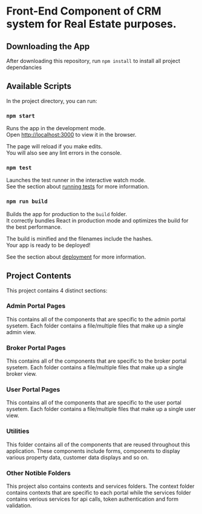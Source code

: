 # Front-End Component of CRM system for Real Estate purposes.

## Downloading the App

After downloading this repository, run `npm install` to install all project dependancies


## Available Scripts

In the project directory, you can run:

### `npm start`

Runs the app in the development mode.<br>
Open [http://localhost:3000](http://localhost:3000) to view it in the browser.

The page will reload if you make edits.<br>
You will also see any lint errors in the console.

### `npm test`

Launches the test runner in the interactive watch mode.<br>
See the section about [running tests](https://facebook.github.io/create-react-app/docs/running-tests) for more information.

### `npm run build`

Builds the app for production to the `build` folder.<br>
It correctly bundles React in production mode and optimizes the build for the best performance.

The build is minified and the filenames include the hashes.<br>
Your app is ready to be deployed!

See the section about [deployment](https://facebook.github.io/create-react-app/docs/deployment) for more information.


## Project Contents

This project contains 4 distinct sections: 

### Admin Portal Pages

This contains all of the components that are specific to the admin portal sysetem. Each folder contains a file/multiple files that make up a single admin view. 

### Broker Portal Pages

This contains all of the components that are specific to the broker portal sysetem. Each folder contains a file/multiple files that make up a single broker view. 

### User Portal Pages

This contains all of the components that are specific to the user portal sysetem. Each folder contains a file/multiple files that make up a single user view. 

### Utilities

This folder contains all of the components that are reused throughout this application. These components include forms, components to display various property data, customer data displays and so on.

### Other Notible Folders

This project also contains contexts and services folders. The context folder contains contexts that are specific to each portal while the services folder contains verious services for api calls, token authentication and form validation. 